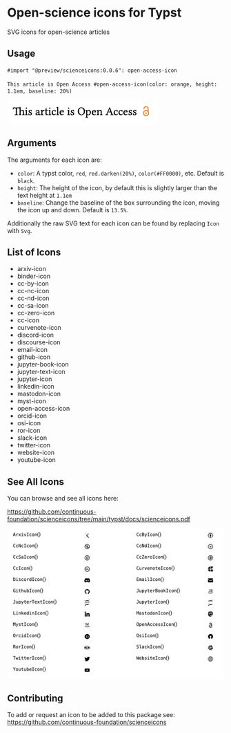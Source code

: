 # Open-science icons for Typst

SVG icons for open-science articles

## Usage

```typst
#import "@preview/scienceicons:0.0.6": open-access-icon

This article is Open Access #open-access-icon(color: orange, height: 1.1em, baseline: 20%)
```

![](https://github.com/continuous-foundation/scienceicons/blob/main/typst/docs/example.png?raw=true)

## Arguments

The arguments for each icon are:

- `color`: A typst color, `red`, `red.darken(20%)`, `color(#FF0000)`, etc. Default is `black`.
- `height`: The height of the icon, by default this is slightly larger than the text height at `1.1em`
- `baseline`: Change the baseline of the box surrounding the icon, moving the icon up and down. Default is `13.5%`.

Additionally the raw SVG text for each icon can be found by replacing `Icon` with `Svg`.

## List of Icons

- arxiv-icon
- binder-icon
- cc-by-icon
- cc-nc-icon
- cc-nd-icon
- cc-sa-icon
- cc-zero-icon
- cc-icon
- curvenote-icon
- discord-icon
- discourse-icon
- email-icon
- github-icon
- jupyter-book-icon
- jupyter-text-icon
- jupyter-icon
- linkedin-icon
- mastodon-icon
- myst-icon
- open-access-icon
- orcid-icon
- osi-icon
- ror-icon
- slack-icon
- twitter-icon
- website-icon
- youtube-icon

## See All Icons

You can browse and see all icons here:

https://github.com/continuous-foundation/scienceicons/tree/main/typst/docs/scienceicons.pdf

![](https://github.com/continuous-foundation/scienceicons/blob/main/typst/docs/icons.png?raw=true)

## Contributing

To add or request an icon to be added to this package see: \
https://github.com/continuous-foundation/scienceicons
